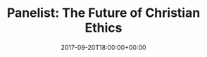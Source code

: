 ---
title: "Panelist: The Future of Christian Ethics"
date: 2017-09-20T18:00:00+00:00
event: "Kirby-Laing 10th Aniversary Celebration"
event_url:
location: "London Institute for Contemporary Christianity"
address:
  street:
  city:
  region:
  postcode:
  country: United Kingdom
summary: "panelist on the 'future of Christian Ethics' as part of an event by KLICE celebrating their 10th anniversary and looking ahead to what's next"
authors: ["jeremy"]
url_slides:
---